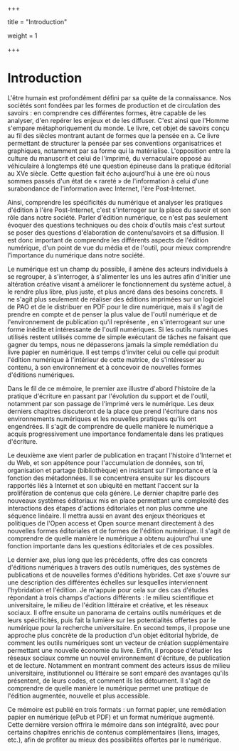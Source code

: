 +++

title = "Introduction"

weight = 1

+++

# Introduction



L'être humain est profondément défini par sa quête de la connaissance. Nos sociétés sont fondées par les formes de production et de circulation des savoirs : en comprendre ces différentes formes, être capable de les analyser, d'en repérer les enjeux et de les diffuser. C'est ainsi que l'Homme s'empare métaphoriquement du monde. Le livre, cet objet de savoirs conçu au fil des siècles montrant autant de formes que la pensée en a. Ce livre permettant de structurer la pensée par ses conventions organisatrices et graphiques, notamment par sa forme qui la matérialise. L\'opposition entre la culture du manuscrit et celui de l'imprimé, du vernaculaire opposé au véhiculaire à longtemps été une question épineuse dans la pratique éditorial au XVe siècle. Cette question fait écho aujourd'hui à une ère où nous sommes passés d'un état de « rareté » de l'information à celui d'une surabondance de l'information avec Internet, l'ère Post-Internet.

Ainsi, comprendre les spécificités du numérique et analyser les pratiques d\'édition à l\'ère Post-Internet, c\'est s\'interroger sur la place du savoir et son rôle dans notre société. Parler d\'édition numérique, ce n\'est pas seulement évoquer des questions techniques ou des choix d\'outils mais c'est surtout se poser des questions d'élaboration de contenu/savoirs et sa diffusion. Il est donc important de comprendre les différents aspects de l\'édition numérique, d'un point de vue du média et de l'outil, pour mieux comprendre l\'importance du numérique dans notre société.

Le numérique est un champ du possible, il amène des acteurs individuels à se regrouper, à s\'interroger, à s'alimenter les uns les autres afin d'initier une altération créative visant à améliorer le fonctionnement du système actuel, à le rendre plus libre, plus juste, et plus ancré dans des besoins concrets. Il ne s'agit plus seulement de réaliser des éditions imprimées sur un logiciel de PAO et de le distribuer en PDF pour le dire numérique, mais il s'agit de prendre en compte et de penser la plus value de l'outil numérique et de l'environnement de publication qu'il représente , en s'interrogeant sur une forme inédite et intéressante de l'outil numériques. Si les outils numériques utilisés restent utilisés comme de simple exécutant de tâches ne faisant que gagner du temps, nous ne dépasserons jamais la simple remédiation du livre papier en numérique. Il est temps d'inviter celui ou celle qui produit l'édition numérique à l'intérieur de cette matrice, de s\'intéresser au contenu, à son environnement et à concevoir de nouvelles formes d\'éditions numériques.

Dans le fil de ce mémoire, le premier axe illustre d'abord l'histoire de la pratique d'écriture en passant par l'évolution du support et de l'outil, notamment par son passage de l'imprimé vers le numérique. Les deux derniers chapitres discuteront de la place que prend l'écriture dans nos environnements numériques et les nouvelles pratiques qu\'ils ont engendrées. Il s'agit de comprendre de quelle manière le numérique a acquis progressivement une importance fondamentale dans les pratiques d\'écriture.

Le deuxième axe vient parler de publication en traçant l'histoire d'Internet et du Web, et son appétence pour l'accumulation de données, son tri, organisation et partage (bibliothèque) en insistant sur l'importance et la fonction des métadonnées. Il se concentrera ensuite sur les discours rapportés liés à Internet et son ubiquité en mettant l'accent sur la prolifération de contenus que cela génère. Le dernier chapitre parle des nouveaux systèmes éditoriaux mis en place permettant une complexité des interactions des étapes d'actions éditoriales et non plus comme une séquence linéaire. Il mettra aussi en avant des enjeux théoriques et politiques de l'Open access et Open source menant directement à des nouvelles formes éditoriales et de formes de l'édition numérique. Il s'agit de comprendre de quelle manière le numérique a obtenu aujourd'hui une fonction importante dans les questions éditoriales et de ces possibles.

Le dernier axe, plus long que les précédents, offre des cas concrets d'éditions numériques à travers des outils numériques, des systèmes de publications et de nouvelles formes d'éditions hybrides. Cet axe s'ouvre sur une description des différentes échelles sur lesquelles interviennent l'hybridation et l'édition. Je m'appuie pour cela sur des cas d'études répondant à trois champs d'actions différents : le milieu scientifique et universitaire, le milieu de l'édition littéraire et créative, et les réseaux sociaux. Il offre ensuite un panorama de certains outils numériques et de leurs spécificités, puis fait la lumière sur les potentialités offertes par le numérique pour la recherche universitaire. En second temps, il propose une approche plus concrète de la production d'un objet éditorial hybride, de comment les outils numériques sont un vecteur de création supplémentaire permettant une nouvelle économie du livre. Enfin, il propose d'étudier les réseaux sociaux comme un nouvel environnement d'écriture, de publication et de lecture. Notamment en montrant comment des acteurs issus de milieu universitaire, institutionnel ou littéraire se sont emparé des avantages qu'ils présentent, de leurs codes, et comment ils les détournent. Il s'agit de comprendre de quelle manière le numérique permet une pratique de l'édition augmentée, nouvelle et plus accessible.

Ce mémoire est publié en trois formats : un format papier, une remédiation papier en numérique (ePub et PDF) et un format numérique augmenté. Cette dernière version offrira le mémoire dans son intégralité, avec pour certains chapitres enrichis de contenus complémentaires (liens, images, etc.), afin de profiter au mieux des possibilités offertes par le numérique.
